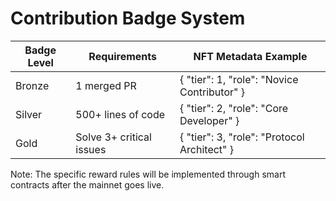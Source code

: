 # Contribution Badge System

| Badge Level | Requirements                | NFT Metadata Example      |  
|-------------|-----------------------------|---------------------------|  
| Bronze      | 1 merged PR                 | { "tier": 1, "role": "Novice Contributor" } |  
| Silver      | 500+ lines of code          | { "tier": 2, "role": "Core Developer" } |  
| Gold        | Solve 3+ critical issues    | { "tier": 3, "role": "Protocol Architect" } |  

Note: The specific reward rules will be implemented through smart contracts after the mainnet goes live.  
